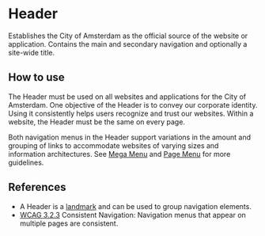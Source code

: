 <!-- @license CC0-1.0 -->

# Header

Establishes the City of Amsterdam as the official source of the website or application.
Contains the main and secondary navigation and optionally a site-wide title.

## How to use

The Header must be used on all websites and applications for the City of Amsterdam.
One objective of the Header is to convey our corporate identity.
Using it consistently helps users recognize and trust our websites.
Within a website, the Header must be the same on every page.

Both navigation menus in the Header support variations in the amount and grouping of links to accommodate websites of varying sizes and information architectures.
See [Mega Menu](https://designsystem.amsterdam/?path=/docs/components-navigation-mega-menu--docs) and [Page Menu](https://designsystem.amsterdam/?path=/docs/components-navigation-page-menu--docs) for more guidelines.

## References

- A Header is a [landmark](https://www.w3.org/TR/wai-aria-practices-1.1/#aria_landmark_roles) and can be used to group navigation elements.
- [WCAG 3.2.3](https://wcag.com/designers/3-2-3-consistent-navigation/) Consistent Navigation: Navigation menus that appear on multiple pages are consistent.
